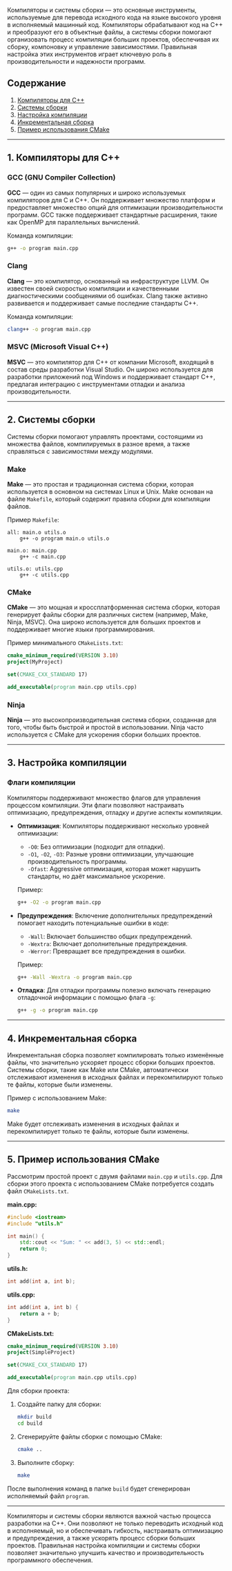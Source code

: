 Компиляторы и системы сборки — это основные инструменты, используемые для перевода исходного кода на языке высокого уровня в исполняемый машинный код. Компиляторы обрабатывают код на C++ и преобразуют его в объектные файлы, а системы сборки помогают организовать процесс компиляции больших проектов, обеспечивая их сборку, компоновку и управление зависимостями. Правильная настройка этих инструментов играет ключевую роль в производительности и надежности программ.

## Содержание

1. [Компиляторы для C++](#1.%20Компиляторы%20для%20C++)
2. [Системы сборки](#2.%20Системы%20сборки)
3. [Настройка компиляции](#3.%20Настройка%20компиляции)
4. [Инкрементальная сборка](#4.%20Инкрементальная%20сборка)
5. [Пример использования CMake](#5.%20Пример%20использования%20CMake)

---

## 1. Компиляторы для C++

### GCC (GNU Compiler Collection)

**GCC** — один из самых популярных и широко используемых компиляторов для C и C++. Он поддерживает множество платформ и предоставляет множество опций для оптимизации производительности программ. GCC также поддерживает стандартные расширения, такие как OpenMP для параллельных вычислений.

Команда компиляции:

```bash
g++ -o program main.cpp
```

### Clang

**Clang** — это компилятор, основанный на инфраструктуре LLVM. Он известен своей скоростью компиляции и качественными диагностическими сообщениями об ошибках. Clang также активно развивается и поддерживает самые последние стандарты C++.

Команда компиляции:

```bash
clang++ -o program main.cpp
```

### MSVC (Microsoft Visual C++)

**MSVC** — это компилятор для C++ от компании Microsoft, входящий в состав среды разработки Visual Studio. Он широко используется для разработки приложений под Windows и поддерживает стандарт C++, предлагая интеграцию с инструментами отладки и анализа производительности.

---

## 2. Системы сборки

Системы сборки помогают управлять проектами, состоящими из множества файлов, компилируемых в разное время, а также справляться с зависимостями между модулями.

### Make

**Make** — это простая и традиционная система сборки, которая используется в основном на системах Linux и Unix. Make основан на файле `Makefile`, который содержит правила сборки для компиляции файлов.

Пример `Makefile`:

```make
all: main.o utils.o
    g++ -o program main.o utils.o

main.o: main.cpp
    g++ -c main.cpp

utils.o: utils.cpp
    g++ -c utils.cpp
```

### CMake

**CMake** — это мощная и кроссплатформенная система сборки, которая генерирует файлы сборки для различных систем (например, Make, Ninja, MSVC). Она широко используется для больших проектов и поддерживает многие языки программирования.

Пример минимального `CMakeLists.txt`:

```cmake
cmake_minimum_required(VERSION 3.10)
project(MyProject)

set(CMAKE_CXX_STANDARD 17)

add_executable(program main.cpp utils.cpp)
```

### Ninja

**Ninja** — это высокопроизводительная система сборки, созданная для того, чтобы быть быстрой и простой в использовании. Ninja часто используется с CMake для ускорения сборки больших проектов.

---

## 3. Настройка компиляции

### Флаги компиляции

Компиляторы поддерживают множество флагов для управления процессом компиляции. Эти флаги позволяют настраивать оптимизацию, предупреждения, отладку и другие аспекты компиляции.

- **Оптимизация**: Компиляторы поддерживают несколько уровней оптимизации:
  - `-O0`: Без оптимизации (подходит для отладки).
  - `-O1`, `-O2`, `-O3`: Разные уровни оптимизации, улучшающие производительность программы.
  - `-Ofast`: Аggressive оптимизация, которая может нарушить стандарты, но даёт максимальное ускорение.
  
  Пример:

  ```bash
  g++ -O2 -o program main.cpp
  ```

- **Предупреждения**: Включение дополнительных предупреждений помогает находить потенциальные ошибки в коде:
  - `-Wall`: Включает большинство общих предупреждений.
  - `-Wextra`: Включает дополнительные предупреждения.
  - `-Werror`: Превращает все предупреждения в ошибки.
  
  Пример:

  ```bash
  g++ -Wall -Wextra -o program main.cpp
  ```

- **Отладка**: Для отладки программы полезно включать генерацию отладочной информации с помощью флага `-g`:

  ```bash
  g++ -g -o program main.cpp
  ```

---

## 4. Инкрементальная сборка

Инкрементальная сборка позволяет компилировать только изменённые файлы, что значительно ускоряет процесс сборки больших проектов. Системы сборки, такие как Make или CMake, автоматически отслеживают изменения в исходных файлах и перекомпилируют только те файлы, которые были изменены.

Пример с использованием Make:

```bash
make
```

Make будет отслеживать изменения в исходных файлах и перекомпилирует только те файлы, которые были изменены.

---

## 5. Пример использования CMake

Рассмотрим простой проект с двумя файлами `main.cpp` и `utils.cpp`. Для сборки этого проекта с использованием CMake потребуется создать файл `CMakeLists.txt`.

**main.cpp:**

```cpp
#include <iostream>
#include "utils.h"

int main() {
    std::cout << "Sum: " << add(3, 5) << std::endl;
    return 0;
}
```

**utils.h:**

```cpp
int add(int a, int b);
```

**utils.cpp:**

```cpp
int add(int a, int b) {
    return a + b;
}
```

**CMakeLists.txt:**

```cmake
cmake_minimum_required(VERSION 3.10)
project(SimpleProject)

set(CMAKE_CXX_STANDARD 17)

add_executable(program main.cpp utils.cpp)
```

Для сборки проекта:

1. Создайте папку для сборки:

   ```bash
   mkdir build
   cd build
   ```

2. Сгенерируйте файлы сборки с помощью CMake:

   ```bash
   cmake ..
   ```

3. Выполните сборку:

   ```bash
   make
   ```

После выполнения команд в папке `build` будет сгенерирован исполняемый файл `program`.

---

Компиляторы и системы сборки являются важной частью процесса разработки на C++. Они позволяют не только переводить исходный код в исполняемый, но и обеспечивать гибкость, настраивать оптимизацию и предупреждения, а также ускорять процесс сборки больших проектов. Правильная настройка компиляции и системы сборки позволяет значительно улучшить качество и производительность программного обеспечения.